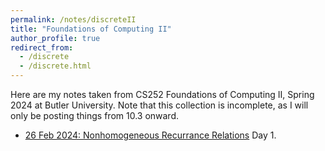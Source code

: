 ```yaml
---
permalink: /notes/discreteII
title: "Foundations of Computing II"
author_profile: true
redirect_from: 
  - /discrete
  - /discrete.html
---
```

Here are my notes taken from CS252 Foundations of Computing II, Spring 2024 at Butler University. Note that this collection is incomplete, as I will only be posting things from 10.3 onward.

*  [26 Feb 2024: Nonhomogeneous Recurrance Relations](\files\discrete\10_3_Nonhomogeneous_Relations.pdf) Day 1.